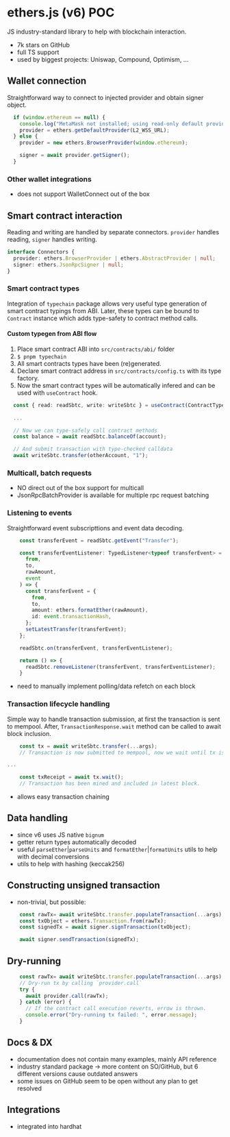 # ethers.js (v6) POC
JS industry-standard library to help with blockchain interaction. 
- 7k stars on GitHub
- full TS support
- used by biggest projects: Uniswap, Compound, Optimism, ...

## Wallet connection
Straightforward way to connect to injected provider and obtain signer object.
```typescript
  if (window.ethereum == null) {
    console.log("MetaMask not installed; using read-only default provider.");
    provider = ethers.getDefaultProvider(L2_WSS_URL);
  } else {
    provider = new ethers.BrowserProvider(window.ethereum);

    signer = await provider.getSigner();
  }
```

### Other wallet integrations

- does not support WalletConnect out of the box

## Smart contract interaction
Reading and writing are handled by separate connectors. `provider` handles reading, `signer` handles writing.
```typescript
interface Connectors {
  provider: ethers.BrowserProvider | ethers.AbstractProvider | null;
  signer: ethers.JsonRpcSigner | null;
}
```
### Smart contract types
Integration of `typechain` package allows very useful type generation of smart contract typings from ABI. Later, these types can be bound to `Contract` instance which adds type-safety to contract method calls.

#### Custom typegen from ABI flow
1. Place smart contract ABI into `src/contracts/abi/` folder
2. `$ pnpm typechain`
3. All smart contracts types have been (re)generated.
4. Declare smart contract address in `src/contracts/config.ts` with its type factory.
5. Now the smart contract types will be automatically infered and can be used with `useContract` hook.
```typescript
  const { read: readSbtc, write: writeSbtc } = useContract(ContractType.SBTC);
  
  ...

  // Now we can type-safely call contract methods
  const balance = await readSbtc.balanceOf(account);

  // And submit transaction with type-checked calldata 
  await writeSbtc.transfer(otherAccount, "1");
```

### Multicall, batch requests
- NO direct out of the box support for multicall
- JsonRpcBatchProvider is available for multiple rpc request batching

### Listening to events
Straightforward event subscripttions and event data decoding.
```typescript
    const transferEvent = readSbtc.getEvent("Transfer");

    const transferEventListener: TypedListener<typeof transferEvent> = (
      from,
      to,
      rawAmount,
      event
    ) => {
      const transferEvent = {
        from,
        to,
        amount: ethers.formatEther(rawAmount),
        id: event.transactionHash,
      };
      setLatestTransfer(transferEvent);
    };

    readSbtc.on(transferEvent, transferEventListener);

    return () => {
      readSbtc.removeListener(transferEvent, transferEventListener);
    }
  ```
  - need to manually implement polling/data refetch on each block

### Transaction lifecycle handling
Simple way to handle transaction submission, at first the transaction is sent to mempool. After, `TransactionResponse.wait` method can be called to await block inclusion.
```typescript
    const tx = await writeSbtc.transfer(...args);
    // Transaction is now submitted to mempool, now we wait until tx is mined.

...

    const txReceipt = await tx.wait();
    // Transaction has been mined and included in latest block.

```
- allows easy transaction chaining 

## Data handling
- since v6 uses JS native `bignum`
- getter return types automatically decoded
- useful `parseEther`|`parseUnits` and `formatEther`|`formatUnits` utils to help with decimal conversions
- utils to help with hashing (keccak256)

## Constructing unsigned transaction
- non-trivial, but possible:
```typescript
    const rawTx= await writeSbtc.transfer.populateTransaction(...args);
    const txObject = ethers.Transaction.from(rawTx);
    const signedTx = await signer.signTransaction(txObject);

    await signer.sendTransaction(signedTx);
```

## Dry-running
```typescript
    const rawTx= await writeSbtc.transfer.populateTransaction(...args);
    // Dry-run tx by calling `provider.call`
    try {
      await provider.call(rawTx);
    } catch (error) {
      // If the contract call execution reverts, errow is thrown.
      console.error("Dry-running tx failed: ", error.message);
    }
```


## Docs & DX
- documentation does not contain many examples, mainly API reference
- industry standard package -> more content on SO/GitHub, but 6 different versions cause outdated answers
- some issues on GitHub seem to be open without any plan to get resolved 

## Integrations
- integrated into hardhat
